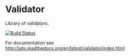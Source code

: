 Validator
=========

Library of validators.

[![Build Status](https://secure.travis-ci.org/superdweebie/validator.png)](http://travis-ci.org/superdweebie/validator)

For documentation see http://sds.readthedocs.org/en/latest/validator/index.html
